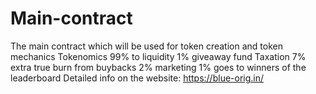 # Main-contract
The main contract which will be used for token creation and token mechanics
Tokenomics
99% to liquidity
1% giveaway fund 
Taxation
7% extra true burn from buybacks 
2% marketing
1% goes to winners of the leaderboard
Detailed info on the website: https://blue-orig.in/
